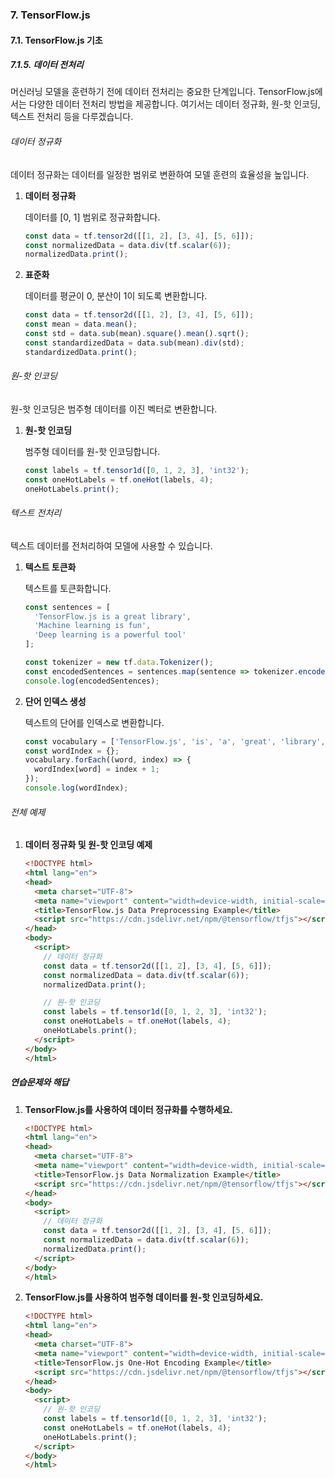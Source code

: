 ### 7. TensorFlow.js

#### 7.1. TensorFlow.js 기초

##### 7.1.5. 데이터 전처리

머신러닝 모델을 훈련하기 전에 데이터 전처리는 중요한 단계입니다. TensorFlow.js에서는 다양한 데이터 전처리 방법을 제공합니다. 여기서는 데이터 정규화, 원-핫 인코딩, 텍스트 전처리 등을 다루겠습니다.

###### 데이터 정규화

데이터 정규화는 데이터를 일정한 범위로 변환하여 모델 훈련의 효율성을 높입니다.

1. **데이터 정규화**

   데이터를 [0, 1] 범위로 정규화합니다.

   ```javascript
   const data = tf.tensor2d([[1, 2], [3, 4], [5, 6]]);
   const normalizedData = data.div(tf.scalar(6));
   normalizedData.print();
   ```

2. **표준화**

   데이터를 평균이 0, 분산이 1이 되도록 변환합니다.

   ```javascript
   const data = tf.tensor2d([[1, 2], [3, 4], [5, 6]]);
   const mean = data.mean();
   const std = data.sub(mean).square().mean().sqrt();
   const standardizedData = data.sub(mean).div(std);
   standardizedData.print();
   ```

###### 원-핫 인코딩

원-핫 인코딩은 범주형 데이터를 이진 벡터로 변환합니다.

1. **원-핫 인코딩**

   범주형 데이터를 원-핫 인코딩합니다.

   ```javascript
   const labels = tf.tensor1d([0, 1, 2, 3], 'int32');
   const oneHotLabels = tf.oneHot(labels, 4);
   oneHotLabels.print();
   ```

###### 텍스트 전처리

텍스트 데이터를 전처리하여 모델에 사용할 수 있습니다.

1. **텍스트 토큰화**

   텍스트를 토큰화합니다.

   ```javascript
   const sentences = [
     'TensorFlow.js is a great library',
     'Machine learning is fun',
     'Deep learning is a powerful tool'
   ];

   const tokenizer = new tf.data.Tokenizer();
   const encodedSentences = sentences.map(sentence => tokenizer.encode(sentence));
   console.log(encodedSentences);
   ```

2. **단어 인덱스 생성**

   텍스트의 단어를 인덱스로 변환합니다.

   ```javascript
   const vocabulary = ['TensorFlow.js', 'is', 'a', 'great', 'library', 'Machine', 'learning', 'fun', 'Deep', 'powerful', 'tool'];
   const wordIndex = {};
   vocabulary.forEach((word, index) => {
     wordIndex[word] = index + 1;
   });
   console.log(wordIndex);
   ```

###### 전체 예제

1. **데이터 정규화 및 원-핫 인코딩 예제**

   ```html
   <!DOCTYPE html>
   <html lang="en">
   <head>
     <meta charset="UTF-8">
     <meta name="viewport" content="width=device-width, initial-scale=1.0">
     <title>TensorFlow.js Data Preprocessing Example</title>
     <script src="https://cdn.jsdelivr.net/npm/@tensorflow/tfjs"></script>
   </head>
   <body>
     <script>
       // 데이터 정규화
       const data = tf.tensor2d([[1, 2], [3, 4], [5, 6]]);
       const normalizedData = data.div(tf.scalar(6));
       normalizedData.print();

       // 원-핫 인코딩
       const labels = tf.tensor1d([0, 1, 2, 3], 'int32');
       const oneHotLabels = tf.oneHot(labels, 4);
       oneHotLabels.print();
     </script>
   </body>
   </html>
   ```

##### 연습문제와 해답

1. **TensorFlow.js를 사용하여 데이터 정규화를 수행하세요.**

   ```html
   <!DOCTYPE html>
   <html lang="en">
   <head>
     <meta charset="UTF-8">
     <meta name="viewport" content="width=device-width, initial-scale=1.0">
     <title>TensorFlow.js Data Normalization Example</title>
     <script src="https://cdn.jsdelivr.net/npm/@tensorflow/tfjs"></script>
   </head>
   <body>
     <script>
       // 데이터 정규화
       const data = tf.tensor2d([[1, 2], [3, 4], [5, 6]]);
       const normalizedData = data.div(tf.scalar(6));
       normalizedData.print();
     </script>
   </body>
   </html>
   ```

2. **TensorFlow.js를 사용하여 범주형 데이터를 원-핫 인코딩하세요.**

   ```html
   <!DOCTYPE html>
   <html lang="en">
   <head>
     <meta charset="UTF-8">
     <meta name="viewport" content="width=device-width, initial-scale=1.0">
     <title>TensorFlow.js One-Hot Encoding Example</title>
     <script src="https://cdn.jsdelivr.net/npm/@tensorflow/tfjs"></script>
   </head>
   <body>
     <script>
       // 원-핫 인코딩
       const labels = tf.tensor1d([0, 1, 2, 3], 'int32');
       const oneHotLabels = tf.oneHot(labels, 4);
       oneHotLabels.print();
     </script>
   </body>
   </html>
   ```
